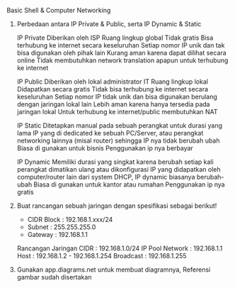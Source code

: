 Basic Shell & Computer Networking
  1. Perbedaan antara IP Private & Public, serta IP Dynamic & Static
     
     IP Private
         Diberikan oleh ISP 
         Ruang lingkup global 
         Tidak gratis 
         Bisa terhubung ke internet secara keseluruhan 
         Setiap nomor IP unik dan tak bisa digunakan oleh pihak lain
         Kurang aman karena dapat dilihat secara online
         Tidak membutuhkan network translation apapun untuk terhubung ke internet

     IP Public
         Diberikan oleh lokal administrator IT
         Ruang lingkup lokal
         Didapatkan secara gratis
         Tidak bisa terhubung ke internet secara keseluruhan
         Setiap nomor IP tidak unik dan bisa digunakan berulang dengan jaringan lokal lain
         Lebih aman karena hanya tersedia pada jaringan lokal
         Untuk terhubung ke internet/public membutuhkan NAT

     IP Static
         Ditetapkan manual pada sebuah perangkat untuk durasi yang lama
         IP yang di dedicated ke sebuah PC/Server, atau perangkat networking lainnya (misal router) sehingga IP nya tidak berubah ubah
         Biasa di gunakan untuk bisnis
         Penggunakan ip nya berbayar
     
      IP Dynamic
         Memiliki durasi yang singkat karena berubah setiap kali perangkat dimatikan ulang atau dikonfigurasi
         IP yang didapatkan oleh computer/router lain dari system DHCP, IP dynamic biasanya berubah-ubah
         Biasa di gunakan untuk kantor atau rumahan
         Penggunakan ip nya gratis

  2. Buat rancangan sebuah jaringan dengan spesifikasi sebagai berikut!
        - CIDR Block : 192.168.1.xxx/24
        - Subnet : 255.255.255.0
        - Gateway : 192.168.1.1

      Rancangan Jaringan
        CIDR : 192.168.1.0/24
          IP Pool
          Network : 192.168.1.1
          Host : 192.168.1.2 - 192.168.1.254
          Broadcast : 192.168.1.255

  3. Gunakan app.diagrams.net untuk membuat diagramnya, Referensi gambar sudah disertakan
     
